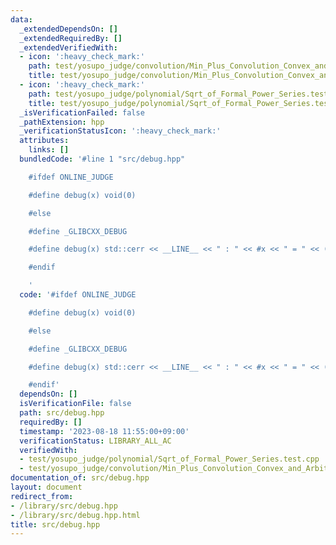 ```yaml
---
data:
  _extendedDependsOn: []
  _extendedRequiredBy: []
  _extendedVerifiedWith:
  - icon: ':heavy_check_mark:'
    path: test/yosupo_judge/convolution/Min_Plus_Convolution_Convex_and_Arbitrary.test.cpp
    title: test/yosupo_judge/convolution/Min_Plus_Convolution_Convex_and_Arbitrary.test.cpp
  - icon: ':heavy_check_mark:'
    path: test/yosupo_judge/polynomial/Sqrt_of_Formal_Power_Series.test.cpp
    title: test/yosupo_judge/polynomial/Sqrt_of_Formal_Power_Series.test.cpp
  _isVerificationFailed: false
  _pathExtension: hpp
  _verificationStatusIcon: ':heavy_check_mark:'
  attributes:
    links: []
  bundledCode: '#line 1 "src/debug.hpp"

    #ifdef ONLINE_JUDGE

    #define debug(x) void(0)

    #else

    #define _GLIBCXX_DEBUG

    #define debug(x) std::cerr << __LINE__ << " : " << #x << " = " << (x) << std::endl

    #endif

    '
  code: '#ifdef ONLINE_JUDGE

    #define debug(x) void(0)

    #else

    #define _GLIBCXX_DEBUG

    #define debug(x) std::cerr << __LINE__ << " : " << #x << " = " << (x) << std::endl

    #endif'
  dependsOn: []
  isVerificationFile: false
  path: src/debug.hpp
  requiredBy: []
  timestamp: '2023-08-18 11:55:00+09:00'
  verificationStatus: LIBRARY_ALL_AC
  verifiedWith:
  - test/yosupo_judge/polynomial/Sqrt_of_Formal_Power_Series.test.cpp
  - test/yosupo_judge/convolution/Min_Plus_Convolution_Convex_and_Arbitrary.test.cpp
documentation_of: src/debug.hpp
layout: document
redirect_from:
- /library/src/debug.hpp
- /library/src/debug.hpp.html
title: src/debug.hpp
---
```

